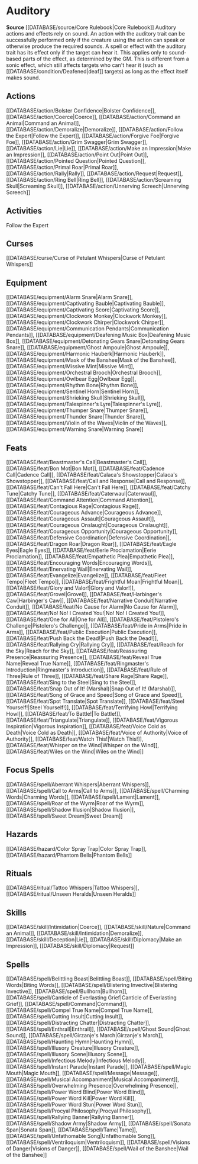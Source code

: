 ﻿---
id: '16'
name: Auditory
rarity: Common
source: '[[DATABASE/source/Core Rulebook|Core Rulebook]]'
trait:
- Auditory
type: Trait

---
# Auditory

**Source** [[DATABASE/source/Core Rulebook|Core Rulebook]] 
Auditory actions and effects rely on sound. An action with the auditory trait can be successfully performed only if the creature using the action can speak or otherwise produce the required sounds. A spell or effect with the auditory trait has its effect only if the target can hear it. This applies only to sound-based parts of the effect, as determined by the GM. This is different from a sonic effect, which still affects targets who can't hear it (such as [[DATABASE/condition/Deafened|deaf]] targets) as long as the effect itself makes sound.

## Actions

[[DATABASE/action/Bolster Confidence|Bolster Confidence]], [[DATABASE/action/Coerce|Coerce]], [[DATABASE/action/Command an Animal|Command an Animal]], [[DATABASE/action/Demoralize|Demoralize]], [[DATABASE/action/Follow the Expert|Follow the Expert]], [[DATABASE/action/Forgive Foe|Forgive Foe]], [[DATABASE/action/Grim Swagger|Grim Swagger]], [[DATABASE/action/Lie|Lie]], [[DATABASE/action/Make an Impression|Make an Impression]], [[DATABASE/action/Point Out|Point Out]], [[DATABASE/action/Pointed Question|Pointed Question]], [[DATABASE/action/Primal Roar|Primal Roar]], [[DATABASE/action/Rally|Rally]], [[DATABASE/action/Request|Request]], [[DATABASE/action/Ring Bell|Ring Bell]], [[DATABASE/action/Screaming Skull|Screaming Skull]], [[DATABASE/action/Unnerving Screech|Unnerving Screech]]

## Activities

Follow the Expert

## Curses

[[DATABASE/curse/Curse of Petulant Whispers|Curse of Petulant Whispers]]

## Equipment

[[DATABASE/equipment/Alarm Snare|Alarm Snare]], [[DATABASE/equipment/Captivating Bauble|Captivating Bauble]], [[DATABASE/equipment/Captivating Score|Captivating Score]], [[DATABASE/equipment/Clockwork Monkey|Clockwork Monkey]], [[DATABASE/equipment/Clockwork Chirper|Clockwork Chirper]], [[DATABASE/equipment/Communication Pendants|Communication Pendants]], [[DATABASE/equipment/Deafening Music Box|Deafening Music Box]], [[DATABASE/equipment/Detonating Gears Snare|Detonating Gears Snare]], [[DATABASE/equipment/Ghost Ampoule|Ghost Ampoule]], [[DATABASE/equipment/Harmonic Hauberk|Harmonic Hauberk]], [[DATABASE/equipment/Mask of the Banshee|Mask of the Banshee]], [[DATABASE/equipment/Missive Mint|Missive Mint]], [[DATABASE/equipment/Orchestral Brooch|Orchestral Brooch]], [[DATABASE/equipment/Owlbear Egg|Owlbear Egg]], [[DATABASE/equipment/Rhythm Bone|Rhythm Bone]], [[DATABASE/equipment/Sentinel Horn|Sentinel Horn]], [[DATABASE/equipment/Shrieking Skull|Shrieking Skull]], [[DATABASE/equipment/Talespinner's Lyre|Talespinner's Lyre]], [[DATABASE/equipment/Thumper Snare|Thumper Snare]], [[DATABASE/equipment/Thunder Snare|Thunder Snare]], [[DATABASE/equipment/Violin of the Waves|Violin of the Waves]], [[DATABASE/equipment/Warning Snare|Warning Snare]]

## Feats

[[DATABASE/feat/Beastmaster's Call|Beastmaster's Call]], [[DATABASE/feat/Bon Mot|Bon Mot]], [[DATABASE/feat/Cadence Call|Cadence Call]], [[DATABASE/feat/Calaca's Showstopper|Calaca's Showstopper]], [[DATABASE/feat/Call and Response|Call and Response]], [[DATABASE/feat/Can't Fall Here|Can't Fall Here]], [[DATABASE/feat/Catchy Tune|Catchy Tune]], [[DATABASE/feat/Caterwaul|Caterwaul]], [[DATABASE/feat/Command Attention|Command Attention]], [[DATABASE/feat/Contagious Rage|Contagious Rage]], [[DATABASE/feat/Courageous Advance|Courageous Advance]], [[DATABASE/feat/Courageous Assault|Courageous Assault]], [[DATABASE/feat/Courageous Onslaught|Courageous Onslaught]], [[DATABASE/feat/Courageous Opportunity|Courageous Opportunity]], [[DATABASE/feat/Defensive Coordination|Defensive Coordination]], [[DATABASE/feat/Dragon Roar|Dragon Roar]], [[DATABASE/feat/Eagle Eyes|Eagle Eyes]], [[DATABASE/feat/Eerie Proclamation|Eerie Proclamation]], [[DATABASE/feat/Empathetic Plea|Empathetic Plea]], [[DATABASE/feat/Encouraging Words|Encouraging Words]], [[DATABASE/feat/Enervating Wail|Enervating Wail]], [[DATABASE/feat/Evangelize|Evangelize]], [[DATABASE/feat/Fleet Tempo|Fleet Tempo]], [[DATABASE/feat/Frightful Moan|Frightful Moan]], [[DATABASE/feat/Glory and Valor!|Glory and Valor!]], [[DATABASE/feat/Grovel|Grovel]], [[DATABASE/feat/Harbinger's Caw|Harbinger's Caw]], [[DATABASE/feat/Narrative Conduit|Narrative Conduit]], [[DATABASE/feat/No Cause for Alarm|No Cause for Alarm]], [[DATABASE/feat/No! No! I Created You!|No! No! I Created You!]], [[DATABASE/feat/One for All|One for All]], [[DATABASE/feat/Pistolero's Challenge|Pistolero's Challenge]], [[DATABASE/feat/Pride in Arms|Pride in Arms]], [[DATABASE/feat/Public Execution|Public Execution]], [[DATABASE/feat/Push Back the Dead!|Push Back the Dead!]], [[DATABASE/feat/Rallying Cry|Rallying Cry]], [[DATABASE/feat/Reach for the Sky|Reach for the Sky]], [[DATABASE/feat/Reassuring Presence|Reassuring Presence]], [[DATABASE/feat/Reveal True Name|Reveal True Name]], [[DATABASE/feat/Ringmaster's Introduction|Ringmaster's Introduction]], [[DATABASE/feat/Rule of Three|Rule of Three]], [[DATABASE/feat/Share Rage|Share Rage]], [[DATABASE/feat/Sing to the Steel|Sing to the Steel]], [[DATABASE/feat/Snap Out of It! (Marshal)|Snap Out of It! (Marshal)]], [[DATABASE/feat/Song of Grace and Speed|Song of Grace and Speed]], [[DATABASE/feat/Spot Translate|Spot Translate]], [[DATABASE/feat/Steel Yourself!|Steel Yourself!]], [[DATABASE/feat/Terrifying Howl|Terrifying Howl]], [[DATABASE/feat/To Battle!|To Battle!]], [[DATABASE/feat/Triangulate|Triangulate]], [[DATABASE/feat/Vigorous Inspiration|Vigorous Inspiration]], [[DATABASE/feat/Voice Cold as Death|Voice Cold as Death]], [[DATABASE/feat/Voice of Authority|Voice of Authority]], [[DATABASE/feat/Watch This!|Watch This!]], [[DATABASE/feat/Whisper on the Wind|Whisper on the Wind]], [[DATABASE/feat/Wiles on the Wind|Wiles on the Wind]]

## Focus Spells

[[DATABASE/spell/Aberrant Whispers|Aberrant Whispers]], [[DATABASE/spell/Call to Arms|Call to Arms]], [[DATABASE/spell/Charming Words|Charming Words]], [[DATABASE/spell/Lament|Lament]], [[DATABASE/spell/Roar of the Wyrm|Roar of the Wyrm]], [[DATABASE/spell/Shadow Illusion|Shadow Illusion]], [[DATABASE/spell/Sweet Dream|Sweet Dream]]

## Hazards

[[DATABASE/hazard/Color Spray Trap|Color Spray Trap]], [[DATABASE/hazard/Phantom Bells|Phantom Bells]]

## Rituals

[[DATABASE/ritual/Tattoo Whispers|Tattoo Whispers]], [[DATABASE/ritual/Unseen Heralds|Unseen Heralds]]

## Skills

[[DATABASE/skill/Intimidation|Coerce]], [[DATABASE/skill/Nature|Command an Animal]], [[DATABASE/skill/Intimidation|Demoralize]], [[DATABASE/skill/Deception|Lie]], [[DATABASE/skill/Diplomacy|Make an Impression]], [[DATABASE/skill/Diplomacy|Request]]

## Spells

[[DATABASE/spell/Belittling Boast|Belittling Boast]], [[DATABASE/spell/Biting Words|Biting Words]], [[DATABASE/spell/Blistering Invective|Blistering Invective]], [[DATABASE/spell/Bullhorn|Bullhorn]], [[DATABASE/spell/Canticle of Everlasting Grief|Canticle of Everlasting Grief]], [[DATABASE/spell/Command|Command]], [[DATABASE/spell/Compel True Name|Compel True Name]], [[DATABASE/spell/Cutting Insult|Cutting Insult]], [[DATABASE/spell/Distracting Chatter|Distracting Chatter]], [[DATABASE/spell/Enthrall|Enthrall]], [[DATABASE/spell/Ghost Sound|Ghost Sound]], [[DATABASE/spell/Girzanje's March|Girzanje's March]], [[DATABASE/spell/Haunting Hymn|Haunting Hymn]], [[DATABASE/spell/Illusory Creature|Illusory Creature]], [[DATABASE/spell/Illusory Scene|Illusory Scene]], [[DATABASE/spell/Infectious Melody|Infectious Melody]], [[DATABASE/spell/Instant Parade|Instant Parade]], [[DATABASE/spell/Magic Mouth|Magic Mouth]], [[DATABASE/spell/Message|Message]], [[DATABASE/spell/Musical Accompaniment|Musical Accompaniment]], [[DATABASE/spell/Overwhelming Presence|Overwhelming Presence]], [[DATABASE/spell/Power Word Blind|Power Word Blind]], [[DATABASE/spell/Power Word Kill|Power Word Kill]], [[DATABASE/spell/Power Word Stun|Power Word Stun]], [[DATABASE/spell/Procyal Philosophy|Procyal Philosophy]], [[DATABASE/spell/Rallying Banner|Rallying Banner]], [[DATABASE/spell/Shadow Army|Shadow Army]], [[DATABASE/spell/Sonata Span|Sonata Span]], [[DATABASE/spell/Tame|Tame]], [[DATABASE/spell/Unfathomable Song|Unfathomable Song]], [[DATABASE/spell/Ventriloquism|Ventriloquism]], [[DATABASE/spell/Visions of Danger|Visions of Danger]], [[DATABASE/spell/Wail of the Banshee|Wail of the Banshee]]